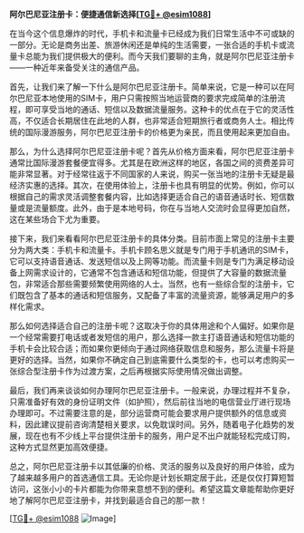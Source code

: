**阿尔巴尼亚注册卡：便捷通信新选择[[TG💪+ @esim1088](https://t.me/s/esim1088)]**

在当今这个信息爆炸的时代，手机卡和流量卡已经成为我们日常生活中不可或缺的一部分。无论是商务出差、旅游休闲还是单纯的生活需要，一张合适的手机卡或流量卡总能为我们提供极大的便利。而今天我们要聊的主角，就是阿尔巴尼亚注册卡——一种近年来备受关注的通信产品。

首先，让我们来了解一下什么是阿尔巴尼亚注册卡。简单来说，它是一种可以在阿尔巴尼亚本地使用的SIM卡，用户只需按照当地运营商的要求完成简单的注册流程，即可享受当地的通话、短信以及数据流量服务。这种卡的优点在于它的灵活性高，不仅适合长期居住在此地的人群，也非常适合短期旅行者或商务人士。相比传统的国际漫游服务，阿尔巴尼亚注册卡的价格更为亲民，而且使用起来更加自由。

那么，为什么选择阿尔巴尼亚注册卡呢？首先从价格方面来看，阿尔巴尼亚注册卡通常比国际漫游套餐便宜得多。尤其是在欧洲这样的地区，各国之间的资费差异可能非常显著。对于经常往返于不同国家的人来说，购买一张当地的注册卡无疑是最经济实惠的选择。其次，在使用体验上，注册卡也具有明显的优势。例如，你可以根据自己的需求灵活调整套餐内容，比如选择更适合自己的语音通话时长、短信数量或是流量额度。此外，由于是本地号码，你在与当地人交流时会显得更加自然，这在某些场合下尤为重要。

接下来，我们来看看阿尔巴尼亚注册卡的具体分类。目前市面上常见的注册卡主要分为两大类：手机卡和流量卡。手机卡顾名思义就是专门用于手机通讯的SIM卡，它可以支持语音通话、发送短信以及上网等功能。而流量卡则是专门为满足移动设备上网需求设计的，它通常不包含通话和短信功能，但提供了大容量的数据流量包，非常适合那些需要频繁使用网络的人士。当然，也有一些综合型的注册卡，它们既包含了基本的通话和短信服务，又配备了丰富的流量资源，能够满足用户的多样化需求。

那么如何选择适合自己的注册卡呢？这取决于你的具体用途和个人偏好。如果你是一个经常需要打电话或者发短信的用户，那么选择一款主打语音通话和短信功能的手机卡会比较合适；而如果你更倾向于通过网络获取信息和服务，那么流量卡将是更好的选择。当然，如果你不确定自己到底需要什么类型的卡，也可以考虑购买一张综合型注册卡作为过渡方案，之后再根据实际使用情况做出调整。

最后，我们再来谈谈如何办理阿尔巴尼亚注册卡。一般来说，办理过程并不复杂，只需准备好有效的身份证明文件（如护照），然后前往当地的电信营业厅进行现场办理即可。不过需要注意的是，部分运营商可能会要求用户提供额外的信息或资料，因此建议提前咨询清楚相关要求，以免耽误时间。另外，随着电子化趋势的发展，现在也有不少线上平台提供注册卡的服务，用户足不出户就能轻松完成订购，这种方式显然更加高效便捷。

总之，阿尔巴尼亚注册卡以其低廉的价格、灵活的服务以及良好的用户体验，成为了越来越多用户的首选通信工具。无论你是计划长期定居于此，还是仅仅打算短暂访问，这张小小的卡片都能为你带来意想不到的便利。希望这篇文章能帮助你更好地了解阿尔巴尼亚注册卡，并找到最适合自己的那一款！

[[TG💪+ @esim1088](https://t.me/s/esim1088) ![Image](https://i.postimg.cc/4NQfJmqS/Snipaste-2025-05-13-00-14-12.png)]